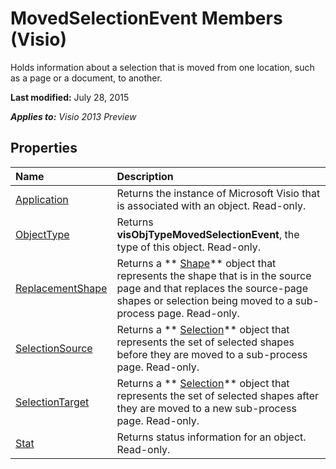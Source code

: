 
# MovedSelectionEvent Members (Visio)
Holds information about a selection that is moved from one location, such as a page or a document, to another.

 **Last modified:** July 28, 2015

 _**Applies to:** Visio 2013 Preview_

## Properties



|**Name**|**Description**|
|:-----|:-----|
| [Application](fba31c9f-b18c-f6f6-d8ed-f60e82463fc9.md)|Returns the instance of Microsoft Visio that is associated with an object. Read-only.|
| [ObjectType](5971d7fa-5b5e-38ef-d611-80d52b294965.md)|Returns  **visObjTypeMovedSelectionEvent**, the type of this object. Read-only.|
| [ReplacementShape](1264b9c3-72bb-1f2f-3e7c-df394468143c.md)|Returns a  ** [Shape](da7a8872-4ebb-a607-e0ed-eebf68ff5630.md)** object that represents the shape that is in the source page and that replaces the source-page shapes or selection being moved to a sub-process page. Read-only.|
| [SelectionSource](3fe6d8a8-9e76-86dd-e5fa-75c64f53753b.md)|Returns a  ** [Selection](e5734140-6dbe-7de8-9695-1a22fb4ac628.md)** object that represents the set of selected shapes before they are moved to a sub-process page. Read-only.|
| [SelectionTarget](2c245057-c51a-62fd-4a35-3adddeceff97.md)|Returns a  ** [Selection](e5734140-6dbe-7de8-9695-1a22fb4ac628.md)** object that represents the set of selected shapes after they are moved to a new sub-process page. Read-only.|
| [Stat](b48e32b4-a98e-663d-fc2e-5c83a0b87dd8.md)|Returns status information for an object. Read-only.|
